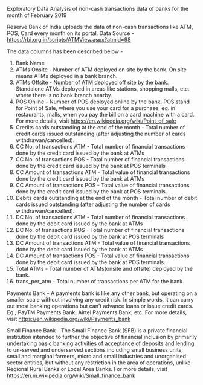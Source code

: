 Exploratory Data Analysis of non-cash transactions data of banks for the month of February 2019

Reserve Bank of India uploads the data of non-cash transactions like ATM, POS, Card every month on its portal. 
Data Source - https://rbi.org.in/scripts/ATMView.aspx?atmid=98

The data columns  has been described below - 
1. Bank Name
2. ATMs Onsite - Number of ATM deployed on site by the bank. On site means ATMs deployed in a bank branch.
3. ATMs Offsite - Number of ATM deployed off site by the bank. Standalone ATMs deployed in areas like stations, shopping malls, etc. where there is no bank branch nearby.
4. POS Online - Number of POS deployed online by the bank. POS stand for Point of Sale, where you use your card for a purchase, eg. in restaurants, malls, when you pay the bill on a card machine with a card. For more details, visit https://en.wikipedia.org/wiki/Point_of_sale
5. Credits cards outstanding at the end of the month - Total number of credit cards issued outstanding (after adjusting the number of cards withdrawan/cancelled).
6. CC No. of transactions ATM - Total number of financial transactions done by the credit card issued by the bank at ATMs
7. CC No. of transactions POS - Total number of financial transactions done by the credit card issued by the bank at POS terminals
8. CC Amount of transactions ATM - Total value of financial transactions done by the credit card issued by the bank at ATMs
9. CC Amount of transactions POS - Total value of financial transactions done by the credit card issued by the bank at POS terminals.
10. Debits cards outstanding at the end of the month - Total number of debit cards issued outstanding (after adjusting the number of cards withdrawan/cancelled).
11. DC No. of transactions ATM - Total number of financial transactions done by the debit card issued by the bank at ATMs
12. DC No. of transactions POS - Total number of financial transactions done by the debit card issued by the bank at POS terminals
13. DC Amount of transactions ATM - Total value of financial transactions done by the debit card issued by the bank at ATMs
14. DC Amount of transactions POS - Total value of financial transactions done by the debit card issued by the bank at POS terminals.
15. Total ATMs - Total number of ATMs(onsite and offsite) deployed by the bank.
16. trans_per_atm - Total number of transactions per ATM for the bank.

Payments Bank - A payments bank is like any other bank, but operating on a smaller scale without involving any credit risk. In simple words, it can carry out most banking operations but can’t advance loans or issue credit cards. Eg., PayTM Payments Bank, Airtel Payments Bank, etc. For more details, visit https://en.wikipedia.org/wiki/Payments_bank

Small Finance Bank - The Small Finance Bank (SFB) is a private financial institution intended to further the objective of financial inclusion by primarily undertaking basic banking activities of acceptance of deposits and lending to un-served and underserved sections including small business units, small and marginal farmers, micro and small industries and unorganised sector entities, but without any restriction in the area of operations, unlike Regional Rural Banks or Local Area Banks. For more details, visit https://en.m.wikipedia.org/wiki/Small_finance_bank
